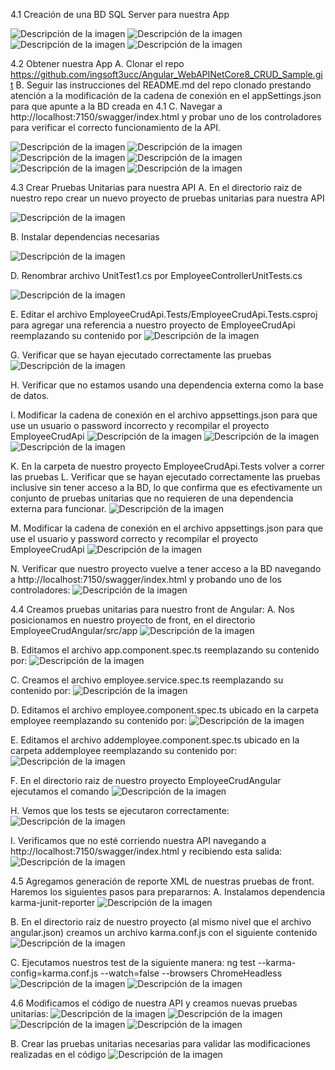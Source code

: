 4.1 Creación de una BD SQL Server para nuestra App

![Descripción de la imagen](images/im1.jpg)
![Descripción de la imagen](images/im2.jpg)
![Descripción de la imagen](images/im3.jpg)
![Descripción de la imagen](images/im4.jpg)


4.2 Obtener nuestra App
A. Clonar el repo https://github.com/ingsoft3ucc/Angular_WebAPINetCore8_CRUD_Sample.git
B. Seguir las instrucciones del README.md del repo clonado prestando atención a la modificación de la cadena de conexión en el appSettings.json para que apunte a la BD creada en 4.1
C. Navegar a http://localhost:7150/swagger/index.html y probar uno de los controladores para verificar el correcto funcionamiento de la API.

![Descripción de la imagen](images/im5.jpg)
![Descripción de la imagen](images/im6.jpg)
![Descripción de la imagen](images/im7.jpg)
![Descripción de la imagen](images/im8.jpg)
![Descripción de la imagen](images/im9.jpg)
![Descripción de la imagen](images/im10.jpg)






4.3 Crear Pruebas Unitarias para nuestra API
A. En el directorio raiz de nuestro repo crear un nuevo proyecto de pruebas unitarias para nuestra API

![Descripción de la imagen](images/im11.jpg)

B. Instalar dependencias necesarias

![Descripción de la imagen](images/im12.jpg)

D. Renombrar archivo UnitTest1.cs por EmployeeControllerUnitTests.cs

![Descripción de la imagen](images/im13.jpg)

E. Editar el archivo EmployeeCrudApi.Tests/EmployeeCrudApi.Tests.csproj para agregar una referencia a nuestro proyecto de EmployeeCrudApi reemplazando su contenido por
![Descripción de la imagen](images/im14.jpg)

G. Verificar que se hayan ejecutado correctamente las pruebas
![Descripción de la imagen](images/im15.jpg)


H. Verificar que no estamos usando una dependencia externa como la base de datos.


I. Modificar la cadena de conexión en el archivo appsettings.json para que use un usuario o password incorrecto y recompilar el proyecto EmployeeCrudApi
![Descripción de la imagen](images/im16.jpg)
![Descripción de la imagen](images/im17.jpg)
![Descripción de la imagen](images/im18.jpg)



K. En la carpeta de nuestro proyecto EmployeeCrudApi.Tests volver a correr las pruebas
L. Verificar que se hayan ejecutado correctamente las pruebas inclusive sin tener acceso a la BD, lo que confirma que es efectivamente un conjunto de pruebas unitarias que no requieren de una dependencia externa para funcionar.
![Descripción de la imagen](images/im19.jpg)

M. Modificar la cadena de conexión en el archivo appsettings.json para que use el usuario y password correcto y recompilar el proyecto EmployeeCrudApi
![Descripción de la imagen](images/im20.jpg)

N. Verificar que nuestro proyecto vuelve a tener acceso a la BD navegando a http://localhost:7150/swagger/index.html y probando uno de los controladores:
![Descripción de la imagen](images/im21.jpg)

4.4 Creamos pruebas unitarias para nuestro front de Angular:
A. Nos posicionamos en nuestro proyecto de front, en el directorio EmployeeCrudAngular/src/app
![Descripción de la imagen](images/im22.jpg)


B. Editamos el archivo app.component.spec.ts reemplazando su contenido por:
![Descripción de la imagen](images/im23.jpg)

C. Creamos el archivo employee.service.spec.ts reemplazando su contenido por:
![Descripción de la imagen](images/im24.jpg)

D. Editamos el archivo employee.component.spec.ts ubicado en la carpeta employee reemplazando su contenido por:
![Descripción de la imagen](images/im25.jpg)

E. Editamos el archivo addemployee.component.spec.ts ubicado en la carpeta addemployee reemplazando su contenido por:
![Descripción de la imagen](images/im26.jpg)

F. En el directorio raiz de nuestro proyecto EmployeeCrudAngular ejecutamos el comando
![Descripción de la imagen](images/im27.jpg)

H. Vemos que los tests se ejecutaron correctamente:
![Descripción de la imagen](images/im28.jpg)

I. Verificamos que no esté corriendo nuestra API navegando a http://localhost:7150/swagger/index.html y recibiendo esta salida:
![Descripción de la imagen](images/im29.jpg)

4.5 Agregamos generación de reporte XML de nuestras pruebas de front.
Haremos los siguientes pasos para prepararnos:
A. Instalamos dependencia karma-junit-reporter
![Descripción de la imagen](images/im30.jpg)

B. En el directorio raiz de nuestro proyecto (al mismo nivel que el archivo angular.json) creamos un archivo karma.conf.js con el siguiente contenido
![Descripción de la imagen](images/im31.jpg)

C. Ejecutamos nuestros test de la siguiente manera:
ng test --karma-config=karma.conf.js --watch=false --browsers ChromeHeadless
![Descripción de la imagen](images/im32.jpg)
![Descripción de la imagen](images/im33.jpg)



4.6 Modificamos el código de nuestra API y creamos nuevas pruebas unitarias:
![Descripción de la imagen](images/im34.jpg)
![Descripción de la imagen](images/im35.jpg)
![Descripción de la imagen](images/im36.jpg)
![Descripción de la imagen](images/im37.jpg)



B. Crear las pruebas unitarias necesarias para validar las modificaciones realizadas en el código
![Descripción de la imagen](images/im38.jpg)

